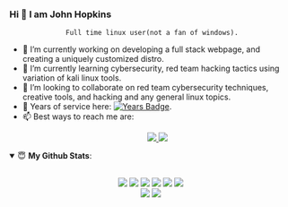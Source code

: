 <!--

#![Anurag's github stats](https://github-readme-stats.vercel.app/api?username=hkyinked&show_icons=true&theme=radical)

---
https://img.shields.io/badge/Contact%20Me-Nerdyjwebdesign-blue

---

**hkyinked/hkyinked** is a ✨ _special_ ✨ repository because its `README.md` (this file) appears on your GitHub profile.

Here are some ideas to get you started:

- 🔭 I’m currently working on ...
- 🌱 I’m currently learning ...
- 👯 I’m looking to collaborate on ...
- 🤔 I’m looking for help with ...
- 💬 Ask me about ...
- 📫 How to reach me: ...
- 😄 Pronouns: ...
- ⚡ Fun fact: ...
-->

   ### Hi 👋 I am John Hopkins
                  Full time linux user(not a fan of windows).
- 🔭 I’m currently working on developing a full stack webpage, and creating a uniquely customized distro.
- 🌱 I’m currently learning cybersecurity, red team hacking tactics using variation of kali linux tools. 
- 🤔 I’m looking to collaborate on red team cybersecurity techniques, creative tools, and hacking and any general linux topics. 
- 🤝 Years of service here: [![Years Badge](https://badges.pufler.dev/years/hkyinked)](https://badges.pufler.dev). 
- 📫 Best ways to reach me are: <p align= "center"> <a href="https://www.linkedin.com/in/john-hopkins-nerdyjohn">
<img src = "https://img.shields.io/badge/linkedin-black.svg?&style=for-the-badge&logo=linkedin&logoColor=red"> </a>  <a href="https://www.nerdyjwebdesign.com"><img src = "https://img.shields.io/badge/Nerdyjwebdesign-black?&style=for-the-badge&logo=linux&logoColor=red"> </a>

<details open>
 <summary> 😇 <b>My Github Stats</b>: </summary>
<br><p align = "center">
<img src = "https://img.shields.io/badge/RaspberryPi-black.svg?&style=for-the-badge&logo=raspberrypi.svg&logoColor=red">   
<img src = "https://img.shields.io/badge/arch-black?logo=arch-linux&logoColor=red&style=for-the-badge">  <img src = "https://img.shields.io/badge/python%20-black.svg?&style=for-the-badge&logo=python&logoColor=red">  <img src = "https://img.shields.io/badge/javascript%20-black.svg?&style=for-the-badge&logo=javascript&logoColor=red">  <img src = "https://img.shields.io/badge/shell_script%20-black.svg?&style=for-the-badge&logo=gnu-bash&logoColor=red">  <img src = "https://img.shields.io/badge/docker-black.svg?&style=for-the-badge&logo=docker&logoColor=red">
<br>

  <img src = "https://github-readme-stats.vercel.app/api?username=hkyinked&show_icons=true&theme=tokyonight&line_height=27">
  <img src = "https://github-readme-stats.vercel.app/api/top-langs/?username=hkyinked&hide=css,java,html&theme=tokyonight">
</p>
<!--
</details>

<details> 

<!--
[<img src = "https://img.shields.io/badge/arch-1793D1?logo=arch-linux&logoColor=white&style=for-the-badge">](https://www.nerdyjwebdesign.com)[<img src="https://img.shields.io/badge/twitter-%231DA1F2.svg?&style=for-the-badge&logo=twitter&logoColor=white" />](https://twitter.com/USERNAME) [<img src="https://img.shields.io/badge/python-%233776AB.svg?&style=for-the-badge&logo=python&logoColor=white" />][<img src="https://img.shields.io/badge/linkedin-%230077B5.svg?&style=for-the-badge&logo=linkedin&logoColor=white" />](https://www.linkedin.com/in/john-hopkins-414749126/) [<img src = "https://img.shields.io/badge/instagram-%23E4405F.svg?&style=for-the-badge&logo=instagram&logoColor=white">](https://www.instagram.com/USERNAME/) 
-->

